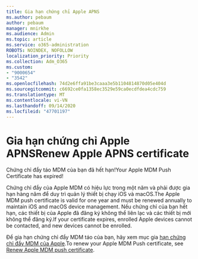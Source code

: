 ```yaml
---
title: Gia hạn chứng chỉ Apple APNS
ms.author: pebaum
author: pebaum
manager: mnirkhe
ms.audience: Admin
ms.topic: article
ms.service: o365-administration
ROBOTS: NOINDEX, NOFOLLOW
localization_priority: Priority
ms.collection: Adm_O365
ms.custom:
- "9000654"
- "3542"
ms.openlocfilehash: 74d2e6ffa91be3caaa3e5b1104814870d05e404d
ms.sourcegitcommit: c6692ce0fa1358ec3529e59ca0ecdfdea4cdc759
ms.translationtype: MT
ms.contentlocale: vi-VN
ms.lasthandoff: 09/14/2020
ms.locfileid: "47701197"
---
```

# <a name="renew-apple-apns-certificate"></a><span data-ttu-id="1b5ae-102">Gia hạn chứng chỉ Apple APNS</span><span class="sxs-lookup"><span data-stu-id="1b5ae-102">Renew Apple APNS certificate</span></span>

<span data-ttu-id="1b5ae-103">Chứng chỉ đẩy táo MDM của bạn đã hết hạn!</span><span class="sxs-lookup"><span data-stu-id="1b5ae-103">Your Apple MDM Push Certificate has expired!</span></span>

<span data-ttu-id="1b5ae-104">Chứng chỉ đẩy của Apple MDM có hiệu lực trong một năm và phải được gia hạn hàng năm để duy trì quản lý thiết bị chạy iOS và macOS.</span><span class="sxs-lookup"><span data-stu-id="1b5ae-104">The Apple MDM push certificate is valid for one year and must be renewed annually to maintain iOS and macOS device management.</span></span> <span data-ttu-id="1b5ae-105">Nếu chứng chỉ của bạn hết hạn, các thiết bị của Apple đã đăng ký không thể liên lạc và các thiết bị mới không thể đăng ký.</span><span class="sxs-lookup"><span data-stu-id="1b5ae-105">If your certificate expires, enrolled Apple devices cannot be contacted, and new devices cannot be enrolled.</span></span>

<span data-ttu-id="1b5ae-106">Để gia hạn chứng chỉ đẩy MDM táo của bạn, hãy xem mục gia [hạn chứng chỉ đẩy MDM của Apple](https://docs.microsoft.com/intune/enrollment/apple-mdm-push-certificate-get#renew-apple-mdm-push-certificate).</span><span class="sxs-lookup"><span data-stu-id="1b5ae-106">To renew your Apple MDM Push certificate, see [Renew Apple MDM push certificate](https://docs.microsoft.com/intune/enrollment/apple-mdm-push-certificate-get#renew-apple-mdm-push-certificate).</span></span>
